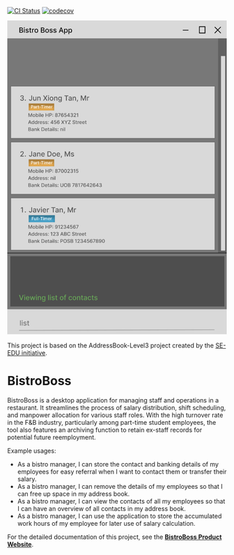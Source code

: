[![CI Status](https://github.com/AY2324S2-CS2103T-T17-4/tp/workflows/Java%20CI/badge.svg)](https://github.com/AY2324S2-CS2103T-T17-4/tp/actions)
[![codecov](https://codecov.io/gh/AY2324S2-CS2103T-T17-4/tp/graph/badge.svg?token=LPV8FKMOGM)](https://codecov.io/gh/AY2324S2-CS2103T-T17-4/tp)

![Ui](docs/images/Ui.png)

This project is based on the AddressBook-Level3 project created by the [SE-EDU initiative](https://se-education.org).

# BistroBoss
BistroBoss is a desktop application for managing staff and operations in a restaurant.
It streamlines the process of salary distribution, shift scheduling, and manpower allocation for various staff roles.
With the high turnover rate in the F&B industry, particularly among part-time student employees,
the tool also features an archiving function to retain ex-staff records for potential future reemployment.

Example usages:
  * As a bistro manager, I can store the contact and banking details of my employees for easy referral when I want to contact them or transfer their salary.
  * As a bistro manager, I can remove the details of my employees so that I can free up space in my address book.
  * As a bistro manager, I can view the contacts of all my employees so that I can have an overview of all contacts in my address book.
  * As a bistro manager, I can use the application to store the accumulated work hours of my employee for later use of salary calculation.

For the detailed documentation of this project, see the **[BistroBoss Product Website](https://ay2324s2-cs2103t-t17-4.github.io/tp/)**.
